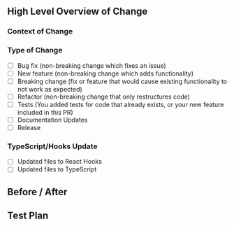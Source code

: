 ## High Level Overview of Change

<!--
Please include a summary/list of the changes.
If too broad, please consider splitting into multiple PRs.
-->

### Context of Change

<!--
Please include the context of a change.
If a bug fix, when was the bug introduced? What was the behavior?
If a new feature, why was this architecture chosen? What were the alternatives?
If a refactor, how is this better than the previous implementation?

If there is a design document for this feature, please link it here.
-->

### Type of Change

<!--
Please check relevant options, delete irrelevant ones.
-->

- [ ] Bug fix (non-breaking change which fixes an issue)
- [ ] New feature (non-breaking change which adds functionality)
- [ ] Breaking change (fix or feature that would cause existing functionality to not work as expected)
- [ ] Refactor (non-breaking change that only restructures code)
- [ ] Tests (You added tests for code that already exists, or your new feature included in this PR)
- [ ] Documentation Updates
- [ ] Release

### TypeScript/Hooks Update

<!--
In an effort to modernize the codebase, you should convert the files that you work with to React Hooks and Typescript.
-->

- [ ] Updated files to React Hooks
- [ ] Updated files to TypeScript

## Before / After

<!--
If just refactoring / back-end changes, this can be just an in-English description of the change at a technical level.
If a UI change, screenshots should be included.
-->

## Test Plan

<!--
Please describe the tests that you ran to verify your changes and provide instructions so that others can reproduce.
-->

<!--
## Future Tasks
For future tasks related to PR.
-->
